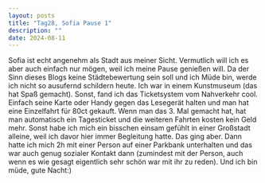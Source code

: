 ```yaml
---
layout: posts
title: "Tag28, Sofia Pause 1"
description: ""
date: 2024-08-11
---
```

Sofia ist echt angenehm als Stadt aus meiner Sicht. Vermutlich will ich es aber auch einfach nur mögen, weil ich meine Pause genießen will. 
Da der Sinn dieses Blogs keine Städtebewertung sein soll und ich Müde bin, werde ich nicht so ausufernd schildern heute. Ich war in einem Kunstmuseum (das hat Spaß gemacht). Sonst, fand ich das Ticketsystem vom Nahverkehr cool. Einfach seine Karte oder Handy gegen das Lesegerät halten und man hat eine Einzelfahrt für 80ct gekauft. Wenn man das 3. Mal gemacht hat, hat man automatisch ein Tagesticket und die weiteren Fahrten kosten kein Geld mehr.
Sonst habe ich mich ein bisschen einsam gefühlt in einer Großstadt alleine, weil ich davor hier immer Begleitung hatte. Das ging aber. Dann hatte ich mich 2h mit einer Person auf einer Parkbank unterhalten und das war auch genug sozialer Kontakt dann (zumindest mit der Person, auch wenn es wie gesagt eigentlich sehr schön war mit ihr zu reden).
Und ich bin müde, gute Nacht:)